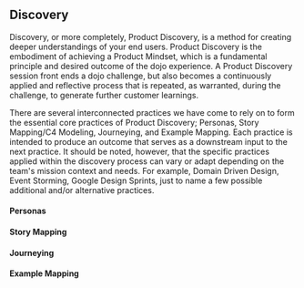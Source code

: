 ## Discovery
Discovery, or more completely, Product Discovery, is a method for creating deeper understandings of your end users. Product Discovery is the embodiment of achieving a Product Mindset, which is a fundamental principle and desired outcome of the dojo experience. A Product Discovery session front ends a dojo challenge, but also becomes a continuously applied and reflective process that is repeated, as warranted, during the challenge, to generate further customer learnings. 

There are several interconnected practices we have come to rely on to form the essential core practices of Product Discovery; Personas, Story Mapping/C4 Modeling, Journeying, and Example Mapping. Each practice is intended to produce an outcome that serves as a downstream input to the next practice. It should be noted, however, that the specific practices applied within the discovery process can vary or adapt depending on the team's mission context and needs. For example, Domain Driven Design, Event Storming, Google Design Sprints, just to name a few possible additional and/or alternative practices.

#### Personas

#### Story Mapping

#### Journeying

#### Example Mapping